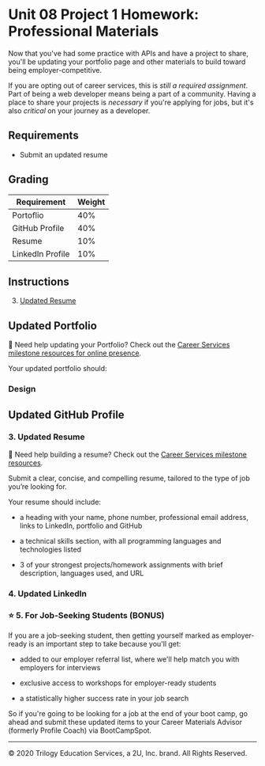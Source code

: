 # Unit 08 Project 1 Homework: Professional Materials

Now that you've had some practice with APIs and have a project to share, you'll be updating your portfolio page and other materials to build toward being employer-competitive.

If you are opting out of career services, this is _still a required assignment_. Part of being a web developer means being a part of a community. Having a place to share your projects is _necessary_ if you're applying for jobs, but it's also _critical_ on your journey as a developer.

## Requirements

<!-- * Submit an updated portfolio featuring Project 1 and two exemplary homework assignments. -->

<!-- * Submit an updated GitHub profile with pinned repositories featuring Project 1 and two exemplary assignments. -->

* Submit an updated resume

<!-- * Submit an updated LinkedIn profile -->

## Grading

| Requirement      | Weight |
| ---------------- | ------ |
| Portoflio        | 40%    |
| GitHub Profile   | 40%    |
| Resume           | 10%    |
| LinkedIn Profile | 10%    |

## Instructions

<!-- 1. [Updated Portfolio](#updated-portfolio) -->
<!-- 2. [GitHub Profile](#updated-github-profile) -->
3. [Updated Resume](#updated-resume)
<!-- 4. [Updated LinkedIn](#updated-linkedin) -->

## Updated Portfolio

💁 Need help updating your Portfolio? Check out the [Career Services milestone resources for online presence](hhttps://sites.google.com/2u.com/careerservices-webdev/coding-milestones/milestone-polish-online-presence).

Your updated portfolio should:

<!-- 1. Display your full name, email, and phone number -->

<!-- 2. Have links to your GitHub profile and LinkedIn profile -->

<!-- 3. Have a link to a downloadable PDF of your resume -->

<!-- 4. Display at least 2 examples of student work from either deployed projects or homeworks. For each project, make sure you have the following:

    * Project title

    * Link to the deployed version

    * Link to the GitHub repository

    * Screenshot of the deployed application -->

<!-- 5. Have a polished, mobile-responsive user interface. -->

### Design

<!-- Unfortunately, this is where it gets a little bit subjective. Your site should look
"polished." Here are a few guidelines on what that means:

* Mobile-first design

* Choose a color palette for your site so it doesn't just look like
  the default bootstrap theme or an unstyled HTML site.

* Make sure the font size is large enough to read, and that the colors don't cause eye strain. -->

## Updated GitHub Profile 

<!-- Employers (and potential collaborators) _will_ look at your GitHub profile, so put your best face forward. 

Your GitHub profile must contain at least the following items: 

1. Professional profile picture

   * A photo or an image other than the default Github identicon. (a semi-professional to professional photo or an avatar photo are preferred) 

2. Biography

3. Your current location

4. Email address

5. Link to your deployed portfolio

6. At least 2 pinned repositories:

   * Navigate to [GitHub](https://github.com/) and go to your profile.

   * Click "Customize your pins"

   * Click the checkboxes for your project and 2-3 homework assignments that you would like to share

7. Follow a few of your classmates. They are the beginning of your professional network and being a developer is as much about being a part of the community as it is writing code.

8. README files. Every pinned project should contain a README file with:

   * Title of app
   * Live link to deployed app
   * List of technologies used
   * 1-2 sentences explaining what the app is
   * 2-3 Screenshots / gifs of the app
   * License (usually MIT)
   * Contact information for you and any collaborators

9. Commit history. Every pinned repository should have at least 20 commits. -->

### 3. Updated Resume

💁 Need help building a resume? Check out the [Career Services milestone resources](https://sites.google.com/2u.com/careerservices-webdev/coding-milestones/milestone-develop-your-resume).

Submit a clear, concise, and compelling resume, tailored to the type of job you’re looking for.

Your resume should include:

* a heading with your name, phone number, professional email address, links to LinkedIn, portfolio and GitHub

* a technical skills section, with all programming languages and technologies listed

* 3 of your strongest projects/homework assignments with brief description, languages used, and URL

### 4. Updated LinkedIn

<!-- 💁 Need help updating your LinkedIn? Check out the [Career Services milestone resources for online presence](https://sites.google.com/2u.com/careerservices-webdev/coding-milestones/milestone-polish-online-presence).

Update your LinkedIn Profile with a strong bio statement, a professional photo, and links to your Github and portfolio. -->

### ⭐ 5. For Job-Seeking Students (BONUS)

If you are a job-seeking student, then getting yourself marked as employer-ready is an important step to take because you'll get:

* added to our employer referral list, where we'll help match you with employers for interviews

* exclusive access to workshops for employer-ready students

* a statistically higher success rate in your job search

So if you're going to be looking for a job at the end of your boot camp, go ahead and submit these updated items to your Career Materials Advisor (formerly Profile Coach) via BootCampSpot.

---
© 2020 Trilogy Education Services, a 2U, Inc. brand. All Rights Reserved.

